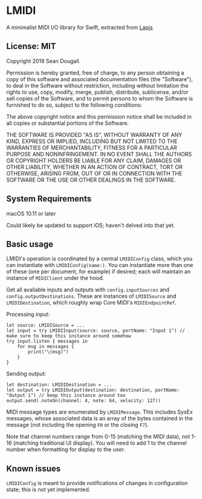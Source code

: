# LMIDI

A minimalist MIDI I/O library for Swift, extracted from [Lapis](https://lapis.app/)

## License: MIT

Copyright 2019 Sean Dougall.

Permission is hereby granted, free of charge, to any person obtaining a copy of this software and associated documentation files (the "Software"), to deal in the Software without restriction, including without limitation the rights to use, copy, modify, merge, publish, distribute, sublicense, and/or sell copies of the Software, and to permit persons to whom the Software is furnished to do so, subject to the following conditions:

The above copyright notice and this permission notice shall be included in all copies or substantial portions of the Software.

THE SOFTWARE IS PROVIDED "AS IS", WITHOUT WARRANTY OF ANY KIND, EXPRESS OR IMPLIED, INCLUDING BUT NOT LIMITED TO THE WARRANTIES OF MERCHANTABILITY, FITNESS FOR A PARTICULAR PURPOSE AND NONINFRINGEMENT. IN NO EVENT SHALL THE AUTHORS OR COPYRIGHT HOLDERS BE LIABLE FOR ANY CLAIM, DAMAGES OR OTHER LIABILITY, WHETHER IN AN ACTION OF CONTRACT, TORT OR OTHERWISE, ARISING FROM, OUT OF OR IN CONNECTION WITH THE SOFTWARE OR THE USE OR OTHER DEALINGS IN THE SOFTWARE.

## System Requirements

macOS 10.11 or later

Could likely be updated to support iOS; haven't delved into that yet.

## Basic usage

LMIDI's operation is coordinated by a central `LMIDIConfig` class, which you can instantiate with `LMIDIConfig(name:)`. You can instantiate more than one of these (one per document, for example) if desired; each will maintain an instance of `MIDIClient` under the hood. 

Get all avaliable inputs and outputs with `config.inputSources` and `config.outputDestinations`. These are instances of `LMIDISource` and `LMIDIDestination`, which roughly wrap Core MIDI's `MIDIEndpointRef`.

Processing input:

    let source: LMIDISource = ...
    let input = try LMIDIInput(source: source, portName: "Input 1") // make sure to keep this instance around somehow
    try input.listen { messages in
        for msg in messages {
            print("\(msg)")
        }
    }

Sending output:

    let destination: LMIDIDestination = ...
    let output = try LMIDIOutput(destination: destination, portName: "Output 1") // keep this instance around too
    output.send(.noteOn(channel: 4, note: 64, velocity: 127))

MIDI message types are enumerated by `LMIDIMessage`. This includes SysEx messages, whose associated data is an array of the bytes contained in the message (not including the opening `F0` or the closing `F7`).

Note that channel numbers range from 0-15 (matching the MIDI data), not 1-16 (matching traditional UI display). You will need to add 1 to the channel number when formatting for display to the user. 

## Known issues

`LMIDIConfig` is meant to provide notifications of changes in configuration state; this is not yet implemented.
